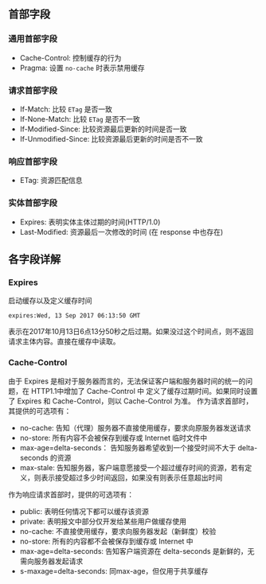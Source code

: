 ## 首部字段
### 通用首部字段
- Cache-Control: 控制缓存的行为
- Pragma: 设置 `no-cache` 时表示禁用缓存

### 请求首部字段
- If-Match: 比较 `ETag` 是否一致
- If-None-Match: 比较 `ETag` 是否不一致
- If-Modified-Since: 比较资源最后更新的时间是否一致
- If-Unmodified-Since: 比较资源最后更新的时间是否不一致

### 响应首部字段
- ETag: 资源匹配信息

### 实体首部字段
- Expires: 表明实体主体过期的时间(HTTP/1.0)
- Last-Modified: 资源最后一次修改的时间 (在 response 中也存在)

## 各字段详解
### Expires
启动缓存以及定义缓存时间
```
expires:Wed, 13 Sep 2017 06:13:50 GMT
```
表示在2017年10月13日6点13分50秒之后过期。如果没过这个时间点，则不返回请求主体内容。直接在缓存中读取。

### Cache-Control
由于 Expires 是相对于服务器而言的，无法保证客户端和服务器时间的统一的问题，在 HTTP1.1中增加了 Cache-Control 中
定义了缓存过期时间。如果同时设置了 Expires 和 Cache-Control，则以 Cache-Control 为准。
作为请求首部时，其提供的可选项有：
- no-cache: 告知（代理）服务器不直接使用缓存，要求向原服务器发送请求
- no-store: 所有内容不会被保存到缓存或 Internet 临时文件中
- max-age=delta-seconds： 告知服务器希望收到一个接受时间不大于 delta-seconds 的资源
- max-stale: 告知服务器，客户端意愿接受一个超过缓存时间的资源，若有定义，则表示接受超过多少时间返回，如果没有则表示任意超出时间

作为响应请求首部时，提供的可选项有：
- public: 表明任何情况下都可以缓存该资源
- private: 表明报文中部分仅开发给某些用户做缓存使用
- no-cache: 不直接使用缓存，要求向服务器发起（新鲜度）校验
- no-store: 所有的内容都不会被保存到缓存或 Internet 中
- max-age=delta-seconds: 告知客户端资源在 delta-seconds 是新鲜的，无需向服务器发起请求
- s-maxage=delta-seconds: 同max-age，但仅用于共享缓存
